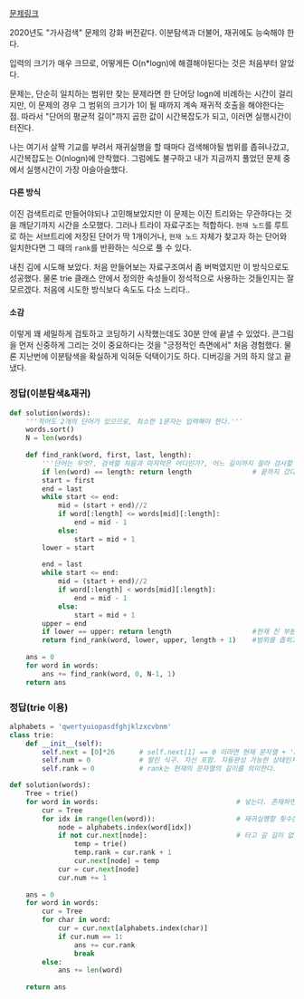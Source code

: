 [문제링크](https://programmers.co.kr/learn/courses/30/lessons/17685)

2020년도 "가사검색" 문제의 강화 버전같다. 이분탐색과 더불어, 재귀에도 능숙해야 한다.

입력의 크기가 매우 크므로, 어떻게든 O(n*logn)에 해결해야된다는 것은 처음부터 알았다.

문제는, 단순히 일치하는 범위만 찾는 문제라면 한 단어당 logn에 비례하는 시간이 걸리지만, 이 문제의 경우 그 범위의 크기가 1이 될 때까지 계속 재귀적 호출을 해야한다는 점. 따라서 "단어의 평균적 길이"까지 곱한 값이 시간복잡도가 되고, 이러면 실행시간이 터진다.

나는 여기서 살짝 기교를 부려서 재귀실행을 할 때마다 검색해야될 범위를 좁혀나갔고, 시간복잡도는 O(nlogn)에 안착했다. 그럼에도 불구하고 내가 지금까지 풀었던 문제 중에서 실행시간이 가장 아슬아슬했다.



#### 다른 방식

이진 검색트리로 만들어야되나 고민해보았지만 이 문제는 이진 트리와는 무관하다는 것을 깨닫기까지 시간을 소모했다. 그러나 트라이 자료구조는 적합하다. `현재 노드`를 루트로 하는 서브트리에 저장된 단어가 딱 1개이거나, `현재 노드` 자체가 찾고자 하는 단어와 일치한다면 그 때의 `rank`를 반환하는 식으로 풀 수 있다. 

내친 김에 시도해 보았다. 처음 만들어보는 자료구조여서 좀 버벅였지만 이 방식으로도 성공했다. 물론 trie 클래스 안에서 정의한 속성들이 정석적으로 사용하는 것들인지는 잘 모르겠다. 처음에 시도한 방식보다 속도도 다소 느리다..



#### 소감

이렇게 꽤 세밀하게 검토하고 코딩하기 시작했는데도 30분 안에 끝낼 수 있었다. 큰그림을 먼저 신중하게 그리는 것이 중요하다는 것을 "긍정적인 측면에서" 처음 경험했다. 물론 지난번에 이분탐색을 확실하게 익혀둔 덕택이기도 하다. 디버깅을 거의 하지 않고 끝냈다.



### 정답(이분탐색&재귀)

```python
def solution(words):
    '''적어도 2개의 단어가 있으므로, 최소한 1문자는 입력해야 한다.'''
    words.sort()
    N = len(words)
    
    def find_rank(word, first, last, length):
        '''단어는 무엇?, 검색할 처음과 마지막은 어디인가?, 어느 길이까지 잘라 검사할 것인가?'''
        if len(word) == length: return length  				# 끝까지 갔다면, 후보가 여럿 남았어도 종료 가능.
        start = first
        end = last
        while start <= end:
            mid = (start + end)//2
            if word[:length] <= words[mid][:length]:
                end = mid - 1
            else:
                start = mid + 1
        lower = start
        
        end = last
        while start <= end:
            mid = (start + end)//2
            if word[:length] < words[mid][:length]:
                end = mid - 1
            else:
                start = mid + 1
        upper = end
        if lower == upper: return length                    #현재 친 부분까지 일치하는 단어가 유일할 때 반환한다.
        return find_rank(word, lower, upper, length + 1)    #범위를 좁히고, 검사할 문자를 1개 늘려 다시 실행
        
    ans = 0
    for word in words:
        ans += find_rank(word, 0, N-1, 1)
    return ans
```



### 정답(trie 이용)

```python
alphabets = 'qwertyuiopasdfghjklzxcvbnm'
class trie:
    def __init__(self):
        self.next = [0]*26      # self.next[1] == 0 이라면 현재 문자열 + 'b'에 매칭되는 문자열이 없다
        self.num = 0            # 딸린 식구. 자신 포함. 자동완성 가능한 상태인지 알기 위해 필요하다.
        self.rank = 0           # rank는 현재의 문자열의 길이를 의미한다.

def solution(words):
    Tree = trie()
    for word in words:                                  # 넣는다. 존재하면 쭉 타고, 없으면 노드를 만들면서 간다.
        cur = Tree
        for idx in range(len(word)):                    # 재귀실행할 횟수는 정해져있다.
            node = alphabets.index(word[idx])
            if not cur.next[node]:                      # 타고 갈 길이 없다면 새로 만든다.
                temp = trie()
                temp.rank = cur.rank + 1
                cur.next[node] = temp
            cur = cur.next[node]
            cur.num += 1
            
    ans = 0
    for word in words:
        cur = Tree
        for char in word:
            cur = cur.next[alphabets.index(char)]
            if cur.num == 1:
                ans += cur.rank
                break
        else:
            ans += len(word)
        
    return ans
```


